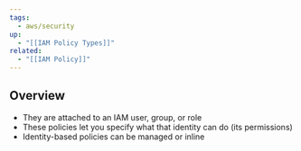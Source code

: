 ```yaml
---
tags:
  - aws/security
up:
  - "[[IAM Policy Types]]"
related:
  - "[[IAM Policy]]"
---
```

## Overview

- They are attached to an IAM user, group, or role
- These policies let you specify what that identity can do (its permissions)
- Identity-based policies can be managed or inline